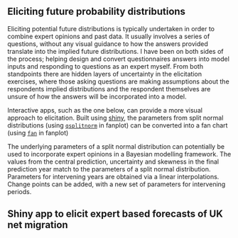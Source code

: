 
## Eliciting future probability distributions

Eliciting potential future distributions is typically undertaken in order to combine expert opinions and past data. It usually involves a series of questions, without any visual guidance to how the answers provided translate into the implied future distributions. I have been on both sides of the process; helping design and convert questionnaires answers into model inputs and responding to questions as an expert myself. From both standpoints there are hidden layers of uncertainty in the elicitation exercises, where those asking questions are making assumptions about the respondents implied distributions and the respondent themselves are unsure of how the answers will be incorporated into a model.

Interactive apps, such as the one below, can provide a more visual approach to elicitation. Built using [shiny](https://shiny.rstudio.com/), the parameters from split normal distributions (using [`qsplitnorm`](http://guyabel.github.io/fanplot/reference/dsplitnorm.html) in fanplot) can be converted into a fan chart (using [`fan`](http://guyabel.github.io/fanplot/reference/fan.html) in fanplot)

The underlying parameters of a split normal distribution can potentially be used to incorporate expert opinions in a Bayesian modelling framework. The values from the central prediction, uncertainty and skewness in the final prediction year match to the parameters of a split normal distribution. Parameters for intervening years are obtained via a linear interpolations. Change points can be added, with a new set of parameters for intervening periods. 


## Shiny app to elicit expert based forecasts of UK net migration
